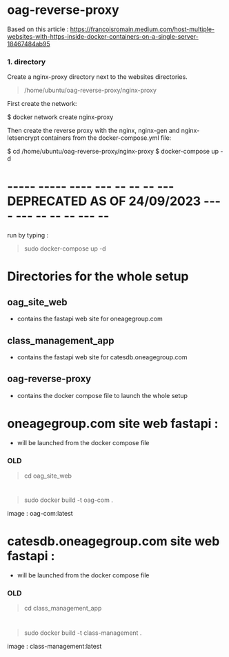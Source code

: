 # oag-reverse-proxy

Based on this article : https://francoisromain.medium.com/host-multiple-websites-with-https-inside-docker-containers-on-a-single-server-18467484ab95

### 1. directory

Create a nginx-proxy directory next to the websites directories.

> /home/ubuntu/oag-reverse-proxy/nginx-proxy

First create the network:

$ docker network create nginx-proxy

Then create the reverse proxy with the nginx, nginx-gen and nginx-letsencrypt containers from the docker-compose.yml file:

$ cd /home/ubuntu/oag-reverse-proxy/nginx-proxy
$ docker-compose up -d


# ----- ----- ---- --- -- -- -- --- DEPRECATED AS OF 24/09/2023 ---- --- -- -- -- --- -- 

run by typing :

> sudo docker-compose up -d


# Directories for the whole setup

## oag_site_web
- contains the fastapi web site for oneagegroup.com

## class_management_app
- contains the fastapi web site for catesdb.oneagegroup.com

## oag-reverse-proxy
- contains the docker compose file to launch the whole setup

# oneagegroup.com site web fastapi :

- will be launched from the docker compose file

### OLD

> cd oag_site_web
#
> sudo docker build -t oag-com .

image : oag-com:latest

# catesdb.oneagegroup.com site web fastapi :

- will be launched from the docker compose file

### OLD

> cd class_management_app
#
> sudo docker build -t class-management .

image : class-management:latest
